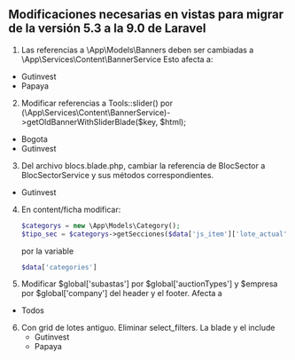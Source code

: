 ## Modificaciones necesarias en vistas para migrar de la versión 5.3 a la 9.0 de Laravel

1. Las referencias a \App\Models\Banners deben ser cambiadas a \App\Services\Content\BannerService
   Esto afecta a:

-   Gutinvest
-   Papaya

2. Modificar referencias a Tools::slider() por (\App\Services\Content\BannerService)->getOldBannerWithSliderBlade($key, $html);

-   Bogota
-   Gutinvest

3. Del archivo blocs.blade.php, cambiar la referencia de BlocSector a BlocSectorService y sus métodos correspondientes.

-   Gutinvest

4. En content/ficha modificar:
	```php
	$categorys = new \App\Models\Category();
	$tipo_sec = $categorys->getSecciones($data['js_item']['lote_actual']->sec_hces1);
	```
	por la variable
	```php
	$data['categories']
	```

5. Modificar $global['subastas'] por $global['auctionTypes'] y $empresa por $global['company'] del header y el footer. 
Afecta a 
- Todos

6. Con grid de lotes antiguo. Eliminar select_filters. La blade y el include
   -   Gutinvest
   -   Papaya
